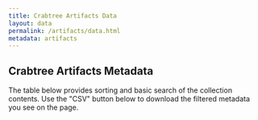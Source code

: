 ```yaml
---
title: Crabtree Artifacts Data
layout: data
permalink: /artifacts/data.html
metadata: artifacts
---
```


## Crabtree Artifacts Metadata

The table below provides sorting and basic search of the collection contents. 
Use the "CSV" button below to download the filtered metadata you see on the page.
